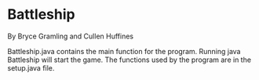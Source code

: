 # Battleship

By Bryce Gramling and Cullen Huffines

Battleship.java contains the main function for the program. Running java Battleship will start the game. 
The functions used by the program are in the setup.java file. 